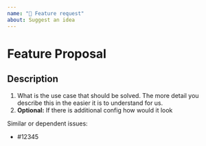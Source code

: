 ```yaml
---
name: "🎉 Feature request"
about: Suggest an idea
---
```


# Feature Proposal

## Description

<!-- Please use https://forum.serverless.com, StackOverflow or other forums for Q&A -->
<!-- Please answer ALL the question below. Otherwise we probably have to close the issue due to missing information -->

1. What is the use case that should be solved. The more detail you describe this in the easier it is to understand for us.
1. **Optional:** If there is additional config how would it look

Similar or dependent issues:

- #12345
